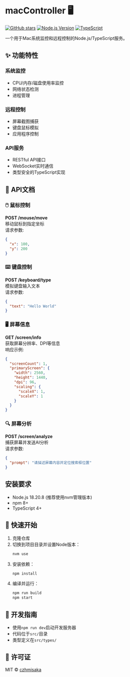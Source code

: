 # macController 🖥️

[![GitHub stars](https://img.shields.io/github/stars/czhmisaka/macController?style=social)](https://github.com/czhmisaka/macController)
[![Node.js Version](https://img.shields.io/badge/node-%3E%3D18.20.8-brightgreen)](https://nodejs.org/)
[![TypeScript](https://img.shields.io/badge/TypeScript-4%2B-blue)](https://www.typescriptlang.org/)

一个用于Mac系统监控和远程控制的Node.js/TypeScript服务。

## ✨ 功能特性

### 系统监控
- CPU/内存/磁盘使用率监控
- 网络状态检测
- 进程管理

### 远程控制
- 屏幕截图捕获
- 键盘鼠标模拟
- 应用程序控制

### API服务
- RESTful API接口
- WebSocket实时通信
- 类型安全的TypeScript实现

## 📡 API文档

### 🖱️ 鼠标控制
**POST /mouse/move**  
移动鼠标到指定坐标  
请求参数:
```json
{
  "x": 100,
  "y": 200
}
```

### ⌨️ 键盘控制  
**POST /keyboard/type**  
模拟键盘输入文本  
请求参数:
```json
{
  "text": "Hello World"
}
```

### 🖥️ 屏幕信息  
**GET /screen/info**  
获取屏幕分辨率、DPI等信息  
响应示例:
```json
{
  "screenCount": 1,
  "primaryScreen": {
    "width": 2560,
    "height": 1440,
    "dpi": 96,
    "scaling": {
      "scaleX": 1,
      "scaleY": 1
    }
  }
}
```

### 🔍 屏幕分析  
**POST /screen/analyze**  
捕获屏幕并发送AI分析  
请求参数:
```json
{
  "prompt": "请描述屏幕内容并定位搜索框位置"
}
```

## 安装要求
- Node.js 18.20.8 (推荐使用nvm管理版本)
- npm 8+
- TypeScript 4+

## 🚀 快速开始
1. 克隆仓库
2. 切换到项目目录并设置Node版本：
   ```bash
   nvm use
   ```
3. 安装依赖：
   ```bash
   npm install
   ```
4. 编译并运行：
   ```bash
   npm run build
   npm start
   ```

## 🔧 开发指南
- 使用`npm run dev`启动开发服务器
- 代码位于`src/`目录
- 类型定义在`src/types/`

## 📜 许可证
MIT © [czhmisaka](https://github.com/czhmisaka)
